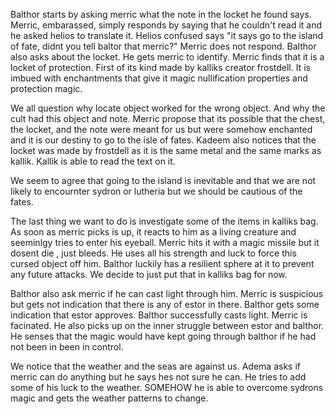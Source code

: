 
Balthor starts by asking merric what the note in the locket he found says. Merric, embarassed, simply responds by saying that he couldn't read it and he asked helios to translate it. Helios confused says "it says go to the island of fate, didnt you tell baltor that merric?" Merric does not respond.  Balthor also asks about the locket. He gets merric to identify. Merric finds that it is a locket of protection. First of its kind made by kalliks creator frostdell. It is imbued with enchantments that give it magic nullification properties and protection magic.  

We all question why locate object worked for the wrong object. And why the cult had this object and note. Merric propose that its possible that the chest, the locket, and the note were meant for us but were somehow enchanted and it is our destiny to go to the isle of fates. Kadeem also notices that the locket was made by frostdell as it is the same metal and the same marks as kallik. Kallik is able to read the text on it.  

We seem to agree that going to the island is inevitable and that we are not likely to encournter sydron or lutheria but we should be cautious of the fates. 

The last thing we want to do is investigate some of the items in kalliks bag. As soon as merric picks is up, it reacts to him as a living creature and seeminlgy tries to enter his eyeball. Merric hits it with a magic missile but it dosent die , just bleeds. He uses all his strength and luck to force this cursed object off him. Balthor luckily has a resilient sphere at it to prevent any future attacks. We decide to just put that in kalliks bag for now. 

Balthor also ask merric if he can cast light through him. Merric  is suspicious but gets not indication that there is any of estor in there. Balthor gets some indication that estor approves. Balthor successfully casts light. Merric is facinated. He also picks up on the inner struggle between estor and balthor. He senses  that the magic would have kept going through balthor if he had not been in been in control. 

We notice that the weather and the seas are against us. Adema asks if merric can do anything but he says hes not sure he can. He tries to add some of his luck to the weather. SOMEHOW he is able to overcome sydrons magic and gets the weather patterns to change.





